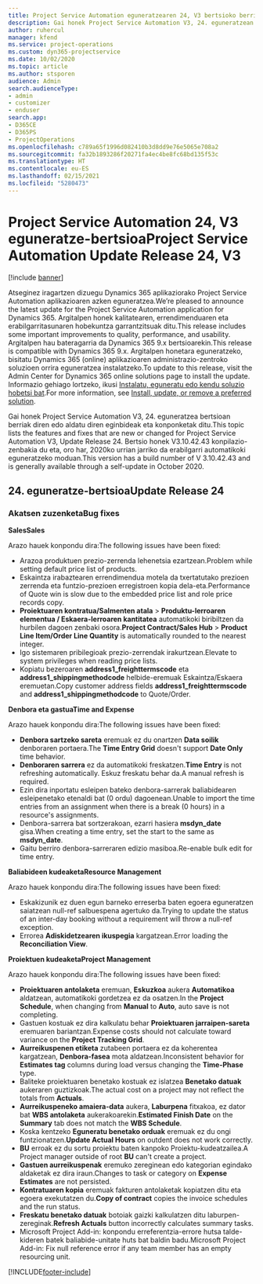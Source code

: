 ```yaml
---
title: Project Service Automation eguneratzearen 24, V3 bertsioko berrikuntzak edo aldaketak
description: Gai honek Project Service Automation V3, 24. eguneratzean erabilgarri dauden eginbideak eta konponketak ditu.
author: ruhercul
manager: kfend
ms.service: project-operations
ms.custom: dyn365-projectservice
ms.date: 10/02/2020
ms.topic: article
ms.author: stsporen
audience: Admin
search.audienceType:
- admin
- customizer
- enduser
search.app:
- D365CE
- D365PS
- ProjectOperations
ms.openlocfilehash: c789a65f1996d082410b3d8dd9e76e5065e708a2
ms.sourcegitcommit: fa32b1893286f20271fa4ec4be8fc68bd135f53c
ms.translationtype: HT
ms.contentlocale: eu-ES
ms.lasthandoff: 02/15/2021
ms.locfileid: "5280473"
---
```

# <a name="project-service-automation-update-release-24-v3"></a><span data-ttu-id="d911c-103">Project Service Automation 24, V3 eguneratze-bertsioa</span><span class="sxs-lookup"><span data-stu-id="d911c-103">Project Service Automation Update Release 24, V3</span></span>

[!include [banner](../includes/psa-now-project-operations.md)]

<span data-ttu-id="d911c-104">Atseginez iragartzen dizuegu Dynamics 365 aplikaziorako Project Service Automation aplikazioaren azken eguneratzea.</span><span class="sxs-lookup"><span data-stu-id="d911c-104">We’re pleased to announce the latest update for the Project Service Automation application for Dynamics 365.</span></span> <span data-ttu-id="d911c-105">Argitalpen honek kalitatearen, errendimenduaren eta erabilgarritasunaren hobekuntza garrantzitsuak ditu.</span><span class="sxs-lookup"><span data-stu-id="d911c-105">This release includes some important improvements to quality, performance, and usability.</span></span> <span data-ttu-id="d911c-106">Argitalpen hau bateragarria da Dynamics 365 9.x bertsioarekin.</span><span class="sxs-lookup"><span data-stu-id="d911c-106">This release is compatible with Dynamics 365 9.x.</span></span> <span data-ttu-id="d911c-107">Argitalpen honetara eguneratzeko, bisitatu Dynamics 365 (online) aplikazioaren administrazio-zentroko soluzioen orrira eguneratzea instalatzeko.</span><span class="sxs-lookup"><span data-stu-id="d911c-107">To update to this release, visit the Admin Center for Dynamics 365 online solutions page to install the update.</span></span> <span data-ttu-id="d911c-108">Informazio gehiago lortzeko, ikusi [Instalatu, eguneratu edo kendu soluzio hobetsi bat](https://docs.microsoft.com/power-platform/admin/install-remove-preferred-solution).</span><span class="sxs-lookup"><span data-stu-id="d911c-108">For more information, see [Install, update, or remove a preferred solution](https://docs.microsoft.com/power-platform/admin/install-remove-preferred-solution).</span></span>

<span data-ttu-id="d911c-109">Gai honek Project Service Automation V3, 24. eguneratzea bertsioan berriak diren edo aldatu diren eginbideak eta konponketak ditu.</span><span class="sxs-lookup"><span data-stu-id="d911c-109">This topic lists the features and fixes that are new or changed for Project Service Automation V3, Update Release 24.</span></span> <span data-ttu-id="d911c-110">Bertsio honek V3.10.42.43 konpilazio-zenbakia du eta, oro har, 2020ko urrian jarriko da erabilgarri automatikoki eguneratzeko moduan.</span><span class="sxs-lookup"><span data-stu-id="d911c-110">This version has a build number of V 3.10.42.43 and is generally available through a self-update in October 2020.</span></span>

## <a name="update-release-24"></a><span data-ttu-id="d911c-111">24. eguneratze-bertsioa</span><span class="sxs-lookup"><span data-stu-id="d911c-111">Update Release 24</span></span>

### <a name="bug-fixes"></a><span data-ttu-id="d911c-112">Akatsen zuzenketa</span><span class="sxs-lookup"><span data-stu-id="d911c-112">Bug fixes</span></span>

<span data-ttu-id="d911c-113">**Sales**</span><span class="sxs-lookup"><span data-stu-id="d911c-113">**Sales**</span></span>

<span data-ttu-id="d911c-114">Arazo hauek konpondu dira:</span><span class="sxs-lookup"><span data-stu-id="d911c-114">The following issues have been fixed:</span></span>

- <span data-ttu-id="d911c-115">Arazoa produktuen prezio-zerrenda lehenetsia ezartzean.</span><span class="sxs-lookup"><span data-stu-id="d911c-115">Problem while setting default price list of products.</span></span>
- <span data-ttu-id="d911c-116">Eskaintza irabaztearen errendimendua motela da txertatutako prezioen zerrenda eta funtzio-prezioen erregistroen kopia dela-eta.</span><span class="sxs-lookup"><span data-stu-id="d911c-116">Performance of Quote win is slow due to the embedded price list and role price records copy.</span></span>
- <span data-ttu-id="d911c-117">**Proiektuaren kontratua/Salmenten atala** > **Produktu-lerroaren elementua / Eskaera-lerroaren kantitatea** automatikoki biribiltzen da hurbilen dagoen zenbaki osora.</span><span class="sxs-lookup"><span data-stu-id="d911c-117">**Project Contract/Sales Hub** > **Product Line Item/Order Line Quantity** is automatically rounded to the nearest integer.</span></span>
- <span data-ttu-id="d911c-118">Igo sistemaren pribilegioak prezio-zerrendak irakurtzean.</span><span class="sxs-lookup"><span data-stu-id="d911c-118">Elevate to system privileges when reading price lists.</span></span>
- <span data-ttu-id="d911c-119">Kopiatu bezeroaren **address1_freighttermscode** eta **address1_shippingmethodcode** helbide-eremuak Eskaintza/Eskaera eremuetan.</span><span class="sxs-lookup"><span data-stu-id="d911c-119">Copy customer address fields **address1_freighttermscode** and **address1_shippingmethodcode** to Quote/Order.</span></span> 


<span data-ttu-id="d911c-120">**Denbora eta gastua**</span><span class="sxs-lookup"><span data-stu-id="d911c-120">**Time and Expense**</span></span>

<span data-ttu-id="d911c-121">Arazo hauek konpondu dira:</span><span class="sxs-lookup"><span data-stu-id="d911c-121">The following issues have been fixed:</span></span>

- <span data-ttu-id="d911c-122">**Denbora sartzeko sareta** eremuak ez du onartzen **Data soilik** denboraren portaera.</span><span class="sxs-lookup"><span data-stu-id="d911c-122">The **Time Entry Grid** doesn't support **Date Only** time behavior.</span></span>
- <span data-ttu-id="d911c-123">**Denboraren sarrera** ez da automatikoki freskatzen.</span><span class="sxs-lookup"><span data-stu-id="d911c-123">**Time Entry** is not refreshing automatically.</span></span> <span data-ttu-id="d911c-124">Eskuz freskatu behar da.</span><span class="sxs-lookup"><span data-stu-id="d911c-124">A manual refresh is required.</span></span>
- <span data-ttu-id="d911c-125">Ezin dira inportatu esleipen bateko denbora-sarrerak baliabidearen esleipenetako etenaldi bat (0 ordu) dagoenean.</span><span class="sxs-lookup"><span data-stu-id="d911c-125">Unable to import the time entries from an assignment when there is a break (0 hours) in a resource's assignments.</span></span>
- <span data-ttu-id="d911c-126">Denbora-sarrera bat sortzerakoan, ezarri hasiera **msdyn_date** gisa.</span><span class="sxs-lookup"><span data-stu-id="d911c-126">When creating a time entry, set the start to the same as **msdyn_date**.</span></span>
- <span data-ttu-id="d911c-127">Gaitu berriro denbora-sarreraren edizio masiboa.</span><span class="sxs-lookup"><span data-stu-id="d911c-127">Re-enable bulk edit for time entry.</span></span>

<span data-ttu-id="d911c-128">**Baliabideen kudeaketa**</span><span class="sxs-lookup"><span data-stu-id="d911c-128">**Resource Management**</span></span>

<span data-ttu-id="d911c-129">Arazo hauek konpondu dira:</span><span class="sxs-lookup"><span data-stu-id="d911c-129">The following issues have been fixed:</span></span>

- <span data-ttu-id="d911c-130">Eskakizunik ez duen egun barneko erreserba baten egoera eguneratzen saiatzean null-ref salbuespena agertuko da.</span><span class="sxs-lookup"><span data-stu-id="d911c-130">Trying to update the status of an inter-day booking without a requirement will throw a null-ref exception.</span></span>
- <span data-ttu-id="d911c-131">Errorea **Adiskidetzearen ikuspegia** kargatzean.</span><span class="sxs-lookup"><span data-stu-id="d911c-131">Error loading the **Reconciliation View**.</span></span>


<span data-ttu-id="d911c-132">**Proiektuen kudeaketa**</span><span class="sxs-lookup"><span data-stu-id="d911c-132">**Project Management**</span></span>

<span data-ttu-id="d911c-133">Arazo hauek konpondu dira:</span><span class="sxs-lookup"><span data-stu-id="d911c-133">The following issues have been fixed:</span></span>

- <span data-ttu-id="d911c-134">**Proiektuaren antolaketa** eremuan, **Eskuzkoa** aukera **Automatikoa** aldatzean, automatikoki gordetzea ez da osatzen.</span><span class="sxs-lookup"><span data-stu-id="d911c-134">In the **Project Schedule**, when changing from **Manual** to **Auto**, auto save is not completing.</span></span>
- <span data-ttu-id="d911c-135">Gastuen kostuak ez dira kalkulatu behar **Proiektuaren jarraipen-sareta** eremuaren bariantzan.</span><span class="sxs-lookup"><span data-stu-id="d911c-135">Expense costs should not calculate toward variance on the **Project Tracking Grid**.</span></span>
- <span data-ttu-id="d911c-136">**Aurreikuspenen etiketa** zutabeen portaera ez da koherentea kargatzean, **Denbora-fasea** mota aldatzean.</span><span class="sxs-lookup"><span data-stu-id="d911c-136">Inconsistent behavior for **Estimates tag** columns during load versus changing the **Time-Phase** type.</span></span>
- <span data-ttu-id="d911c-137">Baliteke proiektuaren benetako kostuak ez islatzea **Benetako datuak** aukeraren guztizkoak.</span><span class="sxs-lookup"><span data-stu-id="d911c-137">The actual cost on a project may not reflect the totals from **Actuals**.</span></span>
- <span data-ttu-id="d911c-138">**Aurreikuspeneko amaiera-data** aukera, **Laburpena** fitxakoa, ez dator bat **WBS antolaketa** aukerakoarekin.</span><span class="sxs-lookup"><span data-stu-id="d911c-138">**Estimated Finish Date** on the **Summary** tab does not match the **WBS Schedule**.</span></span>
- <span data-ttu-id="d911c-139">Koska kentzeko **Eguneratu benetako orduak** eremuak ez du ongi funtzionatzen.</span><span class="sxs-lookup"><span data-stu-id="d911c-139">**Update Actual Hours** on outdent does not work correctly.</span></span>
- <span data-ttu-id="d911c-140">**BU** erroak ez du sortu proiektu baten kanpoko Proiektu-kudeatzailea.</span><span class="sxs-lookup"><span data-stu-id="d911c-140">A Project manager outside of root **BU** can't create a project.</span></span>
- <span data-ttu-id="d911c-141">**Gastuen aurreikuspenak** eremuko zereginean edo kategorian egindako aldaketak ez dira iraun.</span><span class="sxs-lookup"><span data-stu-id="d911c-141">Changes to task or category on **Expense Estimates** are not persisted.</span></span>
- <span data-ttu-id="d911c-142">**Kontratuaren kopia** eremuak fakturen antolaketak kopiatzen ditu eta egoera exekutatzen du.</span><span class="sxs-lookup"><span data-stu-id="d911c-142">**Copy of contract** copies the invoice schedules and the run status.</span></span>
- <span data-ttu-id="d911c-143">**Freskatu benetako datuak** botoiak gaizki kalkulatzen ditu laburpen-zereginak.</span><span class="sxs-lookup"><span data-stu-id="d911c-143">**Refresh Actuals** button incorrectly calculates summary tasks.</span></span>
- <span data-ttu-id="d911c-144">Microsoft Project Add-in: konpondu erreferentzia-errore hutsa talde-kideren batek baliabide-unitate huts bat baldin badu.</span><span class="sxs-lookup"><span data-stu-id="d911c-144">Microsoft Project Add-in: Fix null reference error if any team member has an empty resourcing unit.</span></span>



[!INCLUDE[footer-include](../includes/footer-banner.md)]